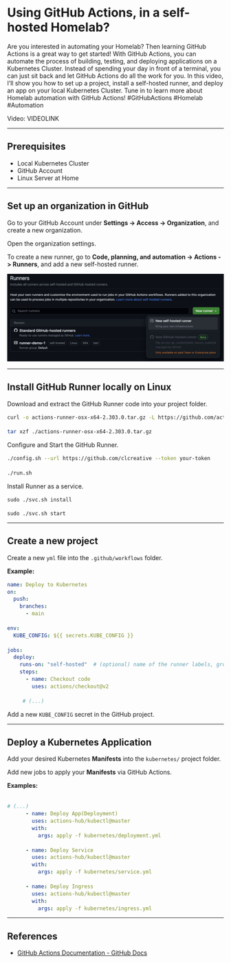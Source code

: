 # Using GitHub Actions, in a self-hosted Homelab?

Are you interested in automating your Homelab? Then learning GitHub Actions is a great way to get started! With GitHub Actions, you can automate the process of building, testing, and deploying applications on a Kubernetes Cluster. Instead of spending your day in front of a terminal, you can just sit back and let GitHub Actions do all the work for you. In this video, I’ll show you how to set up a project, install a self-hosted runner, and deploy an app on your local Kubernetes Cluster. Tune in to learn more about Homelab automation with GitHub Actions! #GitHubActions #Homelab #Automation

Video: VIDEOLINK

---
## Prerequisites

- Local Kubernetes Cluster
- GitHub Account
- Linux Server at Home

---
## Set up an organization in GitHub

Go to your GitHub Account under **Settings -> Access -> Organization**, and create a new organization.

Open the organization settings.

To create a new runner, go to **Code, planning, and automation -> Actions -> Runners**, and add a new self-hosted runner.

![](../_assets/github-actions-tutorial-asset-1.png)

---
## Install GitHub Runner locally on Linux

Download and extract the GitHub Runner code into your project folder.

```sh
curl -o actions-runner-osx-x64-2.303.0.tar.gz -L https://github.com/actions/runner/releases/download/v2.303.0/actions-runner-osx-x64-2.303.0.tar.gz

tar xzf ./actions-runner-osx-x64-2.303.0.tar.gz
```

Configure and Start the GitHub Runner.

```sh
./config.sh --url https://github.com/clcreative --token your-token

./run.sh
```

Install Runner as a service.

```shell
sudo ./svc.sh install

sudo ./svc.sh start
```

---
## Create a new project

Create a new `yml` file into the `.github/workflows` folder.

**Example:**
```yml
name: Deploy to Kubernetes
on:
  push:
    branches:
      - main

env:
  KUBE_CONFIG: ${{ secrets.KUBE_CONFIG }}

jobs:
  deploy:
    runs-on: "self-hosted"  # (optional) name of the runner labels, groups
    steps:
      - name: Checkout code
        uses: actions/checkout@v2

	 # (...)
```

Add a new `KUBE_CONFIG` secret in the GitHub project.

---
## Deploy a Kubernetes Application

Add your desired Kubernetes **Manifests** into the `kubernetes/` project folder.

Add new jobs to apply your **Manifests** via GitHub Actions.

**Examples:**
```yml

# (...)
      - name: Deploy App(Deployment)
        uses: actions-hub/kubectl@master
        with:
          args: apply -f kubernetes/deployment.yml
          
      - name: Deploy Service
        uses: actions-hub/kubectl@master
        with:
          args: apply -f kubernetes/service.yml
          
      - name: Deploy Ingress
        uses: actions-hub/kubectl@master
        with:
          args: apply -f kubernetes/ingress.yml

```

---
## References

- [GitHub Actions Documentation - GitHub Docs](https://docs.github.com/en/actions)
